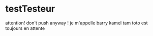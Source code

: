 # testTesteur
attention! don't push anyway ! 
je m'appelle barry kamel tam 
toto est toujours en attente 
